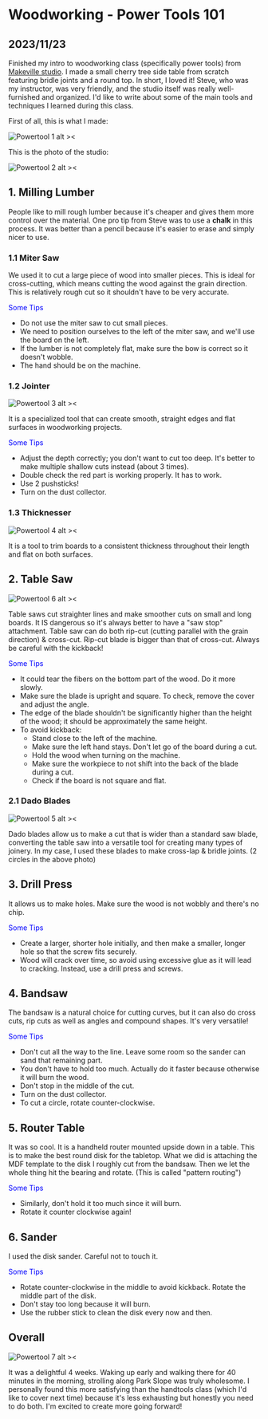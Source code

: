 # Woodworking - Power Tools 101
## 2023/11/23

Finished my intro to woodworking class (specifically power tools) from [Makeville studio](https://makeville.com). I made a small cherry tree side table from scratch featuring bridle joints and a round top. In short, I loved it! Steve, who was my instructor, was very friendly, and the studio itself was really well-furnished and organized. I'd like to write about some of the main tools and techniques I learned during this class.

First of all, this is what I made:

![Powertool 1 alt ><](https://github.com/jinnycho/jinnycho.github.io/blob/main/src/assets/photos/powertool1.png?raw=true)

This is the photo of the studio:

![Powertool 2 alt ><](https://github.com/jinnycho/jinnycho.github.io/blob/main/src/assets/photos/powertool2.png?raw=true)


## 1. Milling Lumber
People like to mill rough lumber because it's cheaper and gives them more control over the material. One pro tip from Steve was to use a **chalk** in this process. It was better than a pencil because it's easier to erase and simply nicer to use.

### 1.1 Miter Saw
We used it to cut a large piece of wood into smaller pieces. This is ideal for cross-cutting, which means cutting the wood against the grain direction. This is relatively rough cut so it shouldn't have to be very accurate.

<span style="color:blue">Some Tips</span>
- Do not use the miter saw to cut small pieces.
- We need to position ourselves to the left of the miter saw, and we'll use the board on the left.
- If the lumber is not completely flat, make sure the bow is correct so it doesn't wobble.
- The hand should be on the machine.


### 1.2 Jointer

![Powertool 3 alt ><](https://github.com/jinnycho/jinnycho.github.io/blob/main/src/assets/photos/powertool3.png?raw=true)

It is a specialized tool that can create smooth, straight edges and flat surfaces in woodworking projects.

<span style="color:blue">Some Tips</span>
- Adjust the depth correctly; you don't want to cut too deep. It's better to make multiple shallow cuts instead (about 3 times).
- Double check the red part is working properly. It has to work.
- Use 2 pushsticks!
- Turn on the dust collector.

### 1.3 Thicknesser

![Powertool 4 alt ><](https://github.com/jinnycho/jinnycho.github.io/blob/main/src/assets/photos/powertool4.png?raw=true)

It is a tool to trim boards to a consistent thickness throughout their length and flat on both surfaces.

## 2. Table Saw

![Powertool 6 alt ><](https://github.com/jinnycho/jinnycho.github.io/blob/main/src/assets/photos/powertool6.png?raw=true)

Table saws cut straighter lines and make smoother cuts on small and long boards. It IS dangerous so it's always better to have a "saw stop" attachment. Table saw can do both rip-cut (cutting parallel with the grain direction) & cross-cut. Rip-cut blade is bigger than that of cross-cut. Always be careful with the kickback!

<span style="color:blue">Some Tips</span>
- It could tear the fibers on the bottom part of the wood. Do it more slowly.
- Make sure the blade is upright and square. To check, remove the cover and adjust the angle.
- The edge of the blade shouldn't be significantly higher than the height of the wood; it should be approximately the same height.
- To avoid kickback:
    - Stand close to the left of the machine.
    - Make sure the left hand stays. Don't let go of the board during a cut.
    - Hold the wood when turning on the machine.
    - Make sure the workpiece to not shift into the back of the blade during a cut.
    - Check if the board is not square and flat.

### 2.1 Dado Blades
![Powertool 5 alt ><](https://github.com/jinnycho/jinnycho.github.io/blob/main/src/assets/photos/powertool5.png?raw=true)

Dado blades allow us to make a cut that is wider than a standard saw blade, converting the table saw into a versatile
tool for creating many types of joinery. In my case, I used these blades to make cross-lap & bridle joints. (2 circles in the above photo)

## 3. Drill Press
It allows us to make holes. Make sure the wood is not wobbly and there's no chip.

<span style="color:blue">Some Tips</span>
- Create a larger, shorter hole initially, and then make a smaller, longer hole so that the screw fits securely.
- Wood will crack over time, so avoid using excessive glue as it will lead to cracking. Instead, use a drill press and screws.

## 4. Bandsaw
The bandsaw is a natural choice for cutting curves, but it can also do cross cuts, rip cuts as well as angles and compound shapes. It's very versatile!

<span style="color:blue">Some Tips</span>
- Don't cut all the way to the line. Leave some room so the sander can sand that remaining part.
- You don't have to hold too much. Actually do it faster because otherwise it will burn the wood.
- Don't stop in the middle of the cut.
- Turn on the dust collector.
- To cut a circle, rotate counter-clockwise.  

## 5. Router Table
It was so cool. It is a handheld router mounted upside down in a table. This is to make the best round disk for the tabletop. What we did is attaching the MDF template to the disk I roughly cut from the bandsaw. Then we let the whole thing hit the bearing and rotate. (This is called "pattern routing")

<span style="color:blue">Some Tips</span>
- Similarly, don't hold it too much since it will burn.
- Rotate it counter clockwise again!

## 6. Sander
I used the disk sander. Careful not to touch it.

<span style="color:blue">Some Tips</span>
- Rotate counter-clockwise in the middle to avoid kickback. Rotate the middle part of the disk.
- Don't stay too long because it will burn.
- Use the rubber stick to clean the disk every now and then.

## Overall

![Powertool 7 alt ><](https://github.com/jinnycho/jinnycho.github.io/blob/main/src/assets/photos/powertool7.png?raw=true)

It was a delightful 4 weeks. Waking up early and walking there for 40 minutes in the morning, strolling along Park Slope was truly wholesome. I personally found this more satisfying than the handtools class (which I'd like to cover next time) because it's less exhausting but honestly you need to do both. I'm excited to create more going forward!